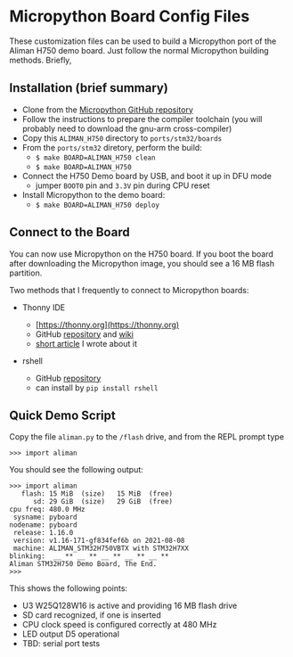 # Micropython Board Config Files

These customization files can be used to build a Micropython port of the
Aliman H750 demo board. Just follow the normal Micropython building methods.
Briefly,

## Installation (brief summary)

* Clone from the [Micropython GitHub repository](https://github.com/micropython/micropython)
* Follow the instructions to prepare the compiler toolchain (you
  will probably need to download the gnu-arm cross-compiler)
* Copy this `ALIMAN_H750` directory  to `ports/stm32/boards`
* From the `ports/stm32` diretory, perform the build:
  - `$ make BOARD=ALIMAN_H750 clean`
  - `$ make BOARD=ALIMAN_H750`
* Connect the H750 Demo board by USB, and boot it up in DFU mode
  - jumper `BOOT0` pin and `3.3V` pin during CPU reset
* Install Micropython to the demo board:
  - `$ make BOARD=ALIMAN_H750 deploy`

## Connect to the Board

You can now use Micropython on the H750 board. If you boot the board
after downloading the Micropython image, you should see a 16 MB flash
partition.

Two methods that I frequently to connect to Micropython boards:

* Thonny IDE
  - [https://thonny.org](https://thonny.org)
  - GitHub [repository](https://github.com/thonny/thonny) and
  [wiki](https://github.com/thonny/thonny/wiki)
  - [short article](https://hackaday.com/2021/04/29/wireless-micropython-programming-with-thonny/) I wrote about it

* rshell 
  - GitHub [repository](https://github.com/dhylands/rshell)
  - can install by `pip install rshell`

## Quick Demo Script

Copy the file `aliman.py` to the `/flash` drive, and from the REPL
prompt type 

`>>> import aliman`

You should see the following output:

```
>>> import aliman
   flash: 15 MiB  (size)   15 MiB  (free)
      sd: 29 GiB  (size)   29 GiB  (free)
cpu freq: 480.0 MHz
 sysname: pyboard
nodename: pyboard
 release: 1.16.0
 version: v1.16-171-gf834fef6b on 2021-08-08
 machine: ALIMAN_STM32H750VBTX with STM32H7XX
blinking:  __ ** __ ** __ ** __ ** __ **
Aliman STM32H750 Demo Board, The End.
>>>
```

This shows the following points:
* U3 W25Q128W16 is active and providing 16 MB flash drive
* SD card recognized, if one is inserted
* CPU clock speed is configured correctly at 480 MHz
* LED output D5 operational
* TBD: serial port tests

